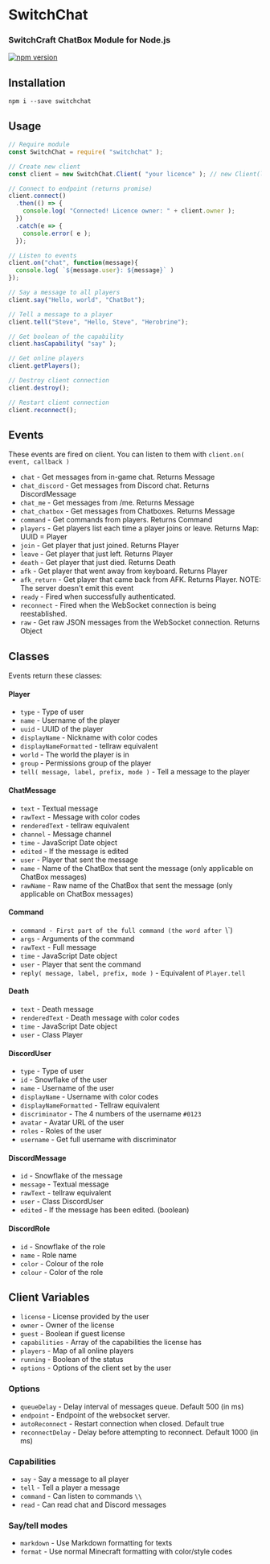 # SwitchChat
### SwitchCraft ChatBox Module for Node.js

[![npm version](https://badge.fury.io/js/switchchat.svg)](https://www.npmjs.org/package/switchchat)

## Installation

```
npm i --save switchchat
```

## Usage
```js
// Require module
const SwitchChat = require( "switchchat" );

// Create new client
const client = new SwitchChat.Client( "your licence" ); // new Client(license key, options) 

// Connect to endpoint (returns promise)
client.connect()
  .then(() => {
    console.log( "Connected! Licence owner: " + client.owner );
  })
  .catch(e => {
    console.error( e );
  });

// Listen to events
client.on("chat", function(message){
  console.log( `${message.user}: ${message}` )
});

// Say a message to all players
client.say("Hello, world", "ChatBot");

// Tell a message to a player
client.tell("Steve", "Hello, Steve", "Herobrine");

// Get boolean of the capability
client.hasCapability( "say" );

// Get online players
client.getPlayers();

// Destroy client connection
client.destroy();

// Restart client connection
client.reconnect();
```

## Events
These events are fired on client. You can listen to them with `client.on( event, callback )`
* `chat` - Get messages from in-game chat. Returns Message
* `chat_discord` - Get messages from Discord chat. Returns DiscordMessage
* `chat_me` - Get messages from /me. Returns Message
* `chat_chatbox` - Get messages from Chatboxes. Returns Message
* `command` - Get commands from players. Returns Command
* `players` - Get players list each time a player joins or leave. Returns Map: UUID = Player
* `join` - Get player that just joined. Returns Player
* `leave` - Get player that just left. Returns Player
* `death` - Get player that just died. Returns Death
* `afk` - Get player that went away from keyboard. Returns Player
* `afk_return` - Get player that came back from AFK. Returns Player. NOTE: The server doesn't emit this event
* `ready` - Fired when successfully authenticated.
* `reconnect` - Fired when the WebSocket connection is being reestablished.
* `raw` - Get raw JSON messages from the WebSocket connection. Returns Object

## Classes
Events return these classes:

#### Player
* `type` - Type of user
* `name` - Username of the player
* `uuid` - UUID of the player
* `displayName` - Nickname with color codes
* `displayNameFormatted` - tellraw equivalent
* `world` - The world the player is in
* `group` - Permissions group of the player
* `tell( message, label, prefix, mode )` - Tell a message to the player

#### ChatMessage
* `text` - Textual message
* `rawText` - Message with color codes
* `renderedText` - tellraw equivalent
* `channel` - Message channel
* `time` - JavaScript Date object
* `edited` - If the message is edited
* `user` - Player that sent the message
* `name` - Name of the ChatBox that sent the message (only applicable on ChatBox messages)
* `rawName` - Raw name of the ChatBox that sent the message (only applicable on ChatBox messages)

#### Command
* `command - First part of the full command (the word after `\\`)
* `args` - Arguments of the command
* `rawText` - Full message
* `time` - JavaScript Date object
* `user` - Player that sent the command 
* `reply( message, label, prefix, mode )` - Equivalent of `Player.tell`

#### Death
* `text` - Death message
* `renderedText` - Death message with color codes
* `time` - JavaScript Date object
* `user` - Class Player

#### DiscordUser
* `type` - Type of user
* `id` - Snowflake of the user
* `name` - Username of the user
* `displayName` - Username with color codes
* `displayNameFormatted` - Tellraw equivalent
* `discriminator` - The 4 numbers of the username `#0123`
* `avatar` - Avatar URL of the user
* `roles` - Roles of the user
* `username` - Get full username with discriminator

#### DiscordMessage
* `id` - Snowflake of the message
* `message` - Textual message
* `rawText` - tellraw equivalent
* `user` - Class DiscordUser
* `edited` - If the message has been edited. (boolean)

#### DiscordRole
* `id` - Snowflake of the role
* `name` - Role name
* `color` - Colour of the role
* `colour` - Color of the role

## Client Variables
* `license` - License provided by the user
* `owner` - Owner of the license
* `guest` - Boolean if guest license
* `capabilities` - Array of the capabilities the license has
* `players` - Map of all online players
* `running` - Boolean of the status
* `options` - Options of the client set by the user

### Options
* `queueDelay` - Delay interval of messages queue. Default 500 (in ms)
* `endpoint` - Endpoint of the websocket server.
* `autoReconnect` - Restart connection when closed. Default true
* `reconnectDelay` - Delay before attempting to reconnect. Default 1000 (in ms)

### Capabilities
* `say` - Say a message to all player
* `tell` - Tell a player a message
* `command` - Can listen to commands `\\`
* `read` - Can read chat and Discord messages

### Say/tell modes
* `markdown` - Use Markdown formatting for texts
* `format` - Use normal Minecraft formatting with color/style codes

